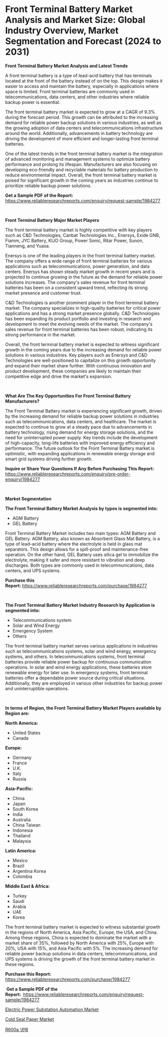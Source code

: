 <p><h1>Front Terminal Battery Market Analysis and Market Size: Global Industry Overview, Market Segmentation and Forecast (2024 to 2031)</h1></p><p><strong>Front Terminal Battery Market Analysis and Latest Trends</strong></p>
<p><p>A front terminal battery is a type of lead-acid battery that has terminals located at the front of the battery instead of on the top. This design makes it easier to access and maintain the battery, especially in applications where space is limited. Front terminal batteries are commonly used in telecommunications, data centers, and other industries where reliable backup power is essential.</p><p>The front terminal battery market is expected to grow at a CAGR of 9.3% during the forecast period. This growth can be attributed to the increasing demand for reliable power backup solutions in various industries, as well as the growing adoption of data centers and telecommunications infrastructure around the world. Additionally, advancements in battery technology are driving the development of more efficient and longer-lasting front terminal batteries.</p><p>One of the latest trends in the front terminal battery market is the integration of advanced monitoring and management systems to optimize battery performance and prolong its lifespan. Manufacturers are also focusing on developing eco-friendly and recyclable materials for battery production to reduce environmental impact. Overall, the front terminal battery market is poised for significant growth in the coming years as industries continue to prioritize reliable backup power solutions.</p></p>
<p><strong>Get a Sample PDF of the Report:&nbsp;</strong> <a href="https://www.reliableresearchreports.com/enquiry/request-sample/1984277">https://www.reliableresearchreports.com/enquiry/request-sample/1984277</a></p>
<p>&nbsp;</p>
<p><strong>Front Terminal Battery Major Market Players</strong></p>
<p><p>The front terminal battery market is highly competitive with key players such as C&D Technologies, Canbat Technologies Inc., Enersys, Exide GNB, Fiamm, JYC Battery, KIJO Group, Power Sonic, Ritar Power, Sunon, Tianneng, and Yuasa. </p><p>Enersys is one of the leading players in the front terminal battery market. The company offers a wide range of front terminal batteries for various applications such as telecommunications, power generation, and data centers. Enersys has shown steady market growth in recent years and is projected to continue growing in the future as the demand for reliable power solutions increases. The company's sales revenue for front terminal batteries has been on a consistent upward trend, reflecting its strong market presence and customer trust.</p><p>C&D Technologies is another prominent player in the front terminal battery market. The company specializes in high-quality batteries for critical power applications and has a strong market presence globally. C&D Technologies has been expanding its product portfolio and investing in research and development to meet the evolving needs of the market. The company's sales revenue for front terminal batteries has been robust, indicating its strong performance in the market.</p><p>Overall, the front terminal battery market is expected to witness significant growth in the coming years due to the increasing demand for reliable power solutions in various industries. Key players such as Enersys and C&D Technologies are well-positioned to capitalize on this growth opportunity and expand their market share further. With continuous innovation and product development, these companies are likely to maintain their competitive edge and drive the market's expansion.</p></p>
<p>&nbsp;</p>
<p><strong>What Are The Key Opportunities For Front Terminal Battery Manufacturers?</strong></p>
<p><p>The Front Terminal Battery market is experiencing significant growth, driven by the increasing demand for reliable backup power solutions in industries such as telecommunications, data centers, and healthcare. The market is expected to continue to grow at a steady pace due to advancements in battery technology, rising demand for energy storage solutions, and the need for uninterrupted power supply. Key trends include the development of high-capacity, long-life batteries with improved energy efficiency and performance. The future outlook for the Front Terminal Battery market is optimistic, with expanding applications in renewable energy storage and smart grid systems driving further growth.</p></p>
<p><strong>Inquire or Share Your Questions If Any Before Purchasing This Report:</strong> <a href="https://www.reliableresearchreports.com/enquiry/pre-order-enquiry/1984277">https://www.reliableresearchreports.com/enquiry/pre-order-enquiry/1984277</a></p>
<p>&nbsp;</p>
<p><strong>Market Segmentation</strong></p>
<p><strong>The Front Terminal Battery Market Analysis by types is segmented into:</strong></p>
<p><ul><li>AGM Battery</li><li>GEL Battery</li></ul></p>
<p><p>Front Terminal Battery Market includes two main types: AGM Battery and GEL Battery. AGM Battery, also known as Absorbent Glass Mat Battery, is a type of lead-acid battery where the electrolyte is held in glass mat separators. This design allows for a spill-proof and maintenance-free operation. On the other hand, GEL Battery uses silica gel to immobilize the electrolyte, making it safer and more resistant to vibration and deep discharges. Both types are commonly used in telecommunications, data centers, and UPS systems.</p></p>
<p><strong>Purchase this Report:&nbsp;</strong><a href="https://www.reliableresearchreports.com/purchase/1984277">https://www.reliableresearchreports.com/purchase/1984277</a></p>
<p>&nbsp;</p>
<p><strong>The Front Terminal Battery Market Industry Research by Application is segmented into:</strong></p>
<p><ul><li>Telecommunications system</li><li>Solar and Wind Energy</li><li>Emergency System</li><li>Others</li></ul></p>
<p><p>The front terminal battery market serves various applications in industries such as telecommunications systems, solar and wind energy, emergency systems, and others. In telecommunications systems, front terminal batteries provide reliable power backup for continuous communication operations. In solar and wind energy applications, these batteries store renewable energy for later use. In emergency systems, front terminal batteries offer a dependable power source during critical situations. Additionally, they are employed in various other industries for backup power and uninterruptible operations.</p></p>
<p>&nbsp;</p>
<p><strong>In terms of Region, the Front Terminal Battery Market Players available by Region are:</strong></p>
<p>
    <p> <strong> North America: </strong>
        <ul>
            <li>United States</li>
            <li>Canada</li>
        </ul>
        </p> 
    <p> <strong> Europe: </strong>
        <ul>
            <li>Germany</li>
            <li>France</li>
            <li>U.K.</li>
            <li>Italy</li>
            <li>Russia</li>
        </ul>
        </p> 
    <p> <strong> Asia-Pacific: </strong>
        <ul>
            <li>China</li>
            <li>Japan</li>
            <li>South Korea</li>
            <li>India</li>
            <li>Australia</li>
            <li>China Taiwan</li>
            <li>Indonesia</li>
            <li>Thailand</li>
            <li>Malaysia</li>
        </ul>
        </p> 
    <p> <strong> Latin America: </strong>
        <ul>
            <li>Mexico</li>
            <li>Brazil</li>
            <li>Argentina Korea</li>
            <li>Colombia</li>
        </ul>
        </p> 
    <p> <strong> Middle East & Africa: </strong>
        <ul>
            <li>Turkey</li>
            <li>Saudi</li>
            <li>Arabia</li>
            <li>UAE</li>
            <li>Korea</li>
        </ul>
    </p>
    </p>
<p><p>The front terminal battery market is expected to witness substantial growth in the regions of North America, Asia Pacific, Europe, the USA, and China. Among these regions, China is expected to dominate the market with a market share of 35%, followed by North America with 25%, Europe with 20%, USA with 15%, and Asia Pacific with 5%. The increasing demand for reliable power backup solutions in data centers, telecommunications, and UPS systems is driving the growth of the front terminal battery market in these regions.</p></p>
<p><strong>Purchase this Report: </strong><a href="https://www.reliableresearchreports.com/purchase/1984277">https://www.reliableresearchreports.com/purchase/1984277</a></p>
<p>&nbsp;<strong>Get a Sample PDF of the Report:&nbsp;&nbsp;</strong><a href="https://www.reliableresearchreports.com/enquiry/request-sample/1984277">https://www.reliableresearchreports.com/enquiry/request-sample/1984277</a></p>
<p><strong></strong></p>
<p><p><a href="https://github.com/WillieWoodard/Market-Research-Report-List-4/blob/main/electric-power-substation-automation-market.md">Electric Power Substation Automation Market</a></p><p><a href="https://nifty-kite-d51.notion.site/Cold-Seal-Paper-Market-Provides-a-Comprehensive-Analysis-Including-a-Macro-Overview-of-the-Market-as-9030f320c7cc442ab8776de18fd58cee">Cold Seal Paper Market</a></p><p><a href="https://medium.com/@jordybecker/r600a-%EB%83%89%EB%A7%A4-%EC%8B%9C%EC%9E%A5-%EC%A0%90%EC%9C%A0%EC%9C%A8-%EB%B3%80%ED%99%94-%EB%B0%8F-%EC%8B%9C%EC%9E%A5-%EC%84%B1%EC%9E%A5-%EB%8F%99%ED%96%A5-2024%EB%85%84-2031%EB%85%84-dcc198a589fa">R600a 냉매</a></p></p>